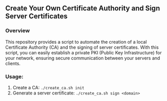 ## Create Your Own Certificate Authority and Sign Server Certificates

### Overview

This repository provides a script to automate the creation of a local Certificate Authority (CA) and the signing of server certificates. With this script, you can easily establish a private PKI (Public Key Infrastructure) for your network, ensuring secure communication between your servers and clients.

### Usage:
1. Create a CA: `./create_ca.sh init`
2. Generate a server certificate: `./create_ca.sh sign <domain>`